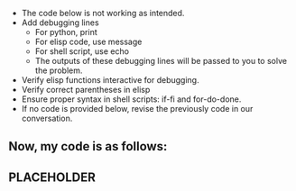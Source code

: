 <!-- ---
!-- title: ./genai/templates/prinT.md
!-- author: ywatanabe
!-- date: 2024-11-16 13:14:27
!-- --- -->


- The code below is not working as intended.
- Add debugging lines
   - For python, print
   - For elisp code, use message
   - For shell script, use echo
   - The outputs of these debugging lines will be passed to you to solve the problem.
- Verify elisp functions interactive for debugging.
- Verify correct parentheses in elisp
- Ensure proper syntax in shell scripts: if-fi and for-do-done.
- If no code is provided below, revise the previously code in our conversation.

Now, my code is as follows:
----------------------------------------
PLACEHOLDER
----------------------------------------
